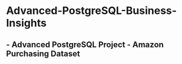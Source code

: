 # Advanced-PostgreSQL-Business-Insights

## - Advanced PostgreSQL Project - Amazon Purchasing Dataset
